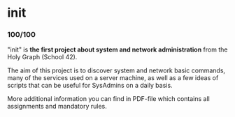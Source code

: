 # init

### 100/100

"init" is **the first project about system and network administration** from the Holy Graph (School 42).

The aim of this project is to discover system and network basic commands, many of the services used on a server machine, as well as a few ideas of scripts that can be useful for SysAdmins on a daily basis.

More additional information you can find in PDF-file which contains all assignments and mandatory rules.
